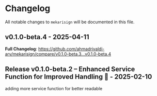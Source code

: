 # Changelog

All notable changes to `mekarisign` will be documented in this file.

## v0.1.0-beta.4 - 2025-04-11

**Full Changelog**: https://github.com/ahmadrivaldi-arv/mekarisign/compare/v0.1.0-beta.3...v0.1.0-beta.4

## Release v0.1.0-beta.2 – Enhanced Service Function for Improved Handling 🚀 - 2025-02-10

adding more service function for better readable
